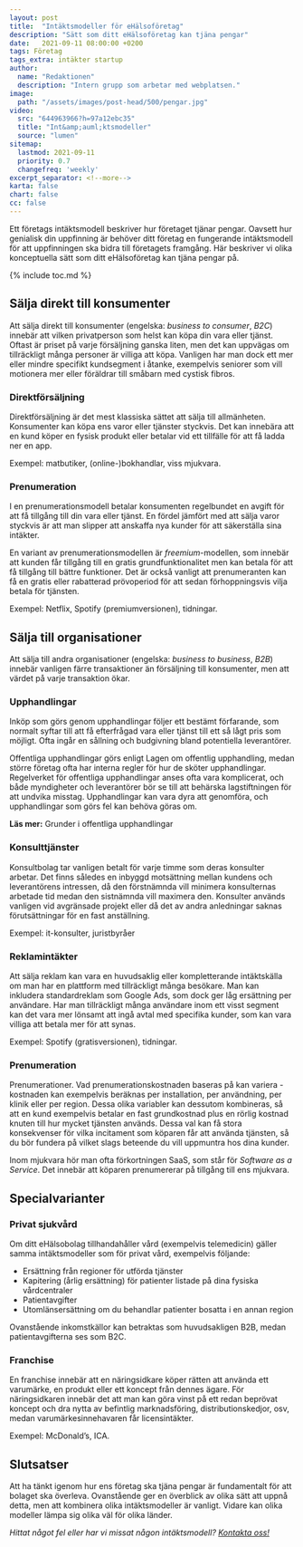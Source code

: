 ```yaml
---
layout: post
title:  "Intäktsmodeller för eHälsoföretag"
description: "Sätt som ditt eHälsoföretag kan tjäna pengar"
date:   2021-09-11 08:00:00 +0200
tags: Företag
tags_extra: intäkter startup
author:
  name: "Redaktionen"
  description: "Intern grupp som arbetar med webplatsen."
image:
  path: "/assets/images/post-head/500/pengar.jpg"
video:
  src: "644963966?h=97a12ebc35"
  title: "Int&amp;auml;ktsmodeller"
  source: "lumen"
sitemap:
  lastmod: 2021-09-11
  priority: 0.7
  changefreq: 'weekly'
excerpt_separator: <!--more-->
karta: false
chart: false
cc: false
---
```


Ett företags intäktsmodell beskriver hur företaget tjänar pengar. Oavsett hur genialisk din uppfinning är behöver ditt företag en fungerande intäktsmodell för att uppfinningen ska bidra till företagets framgång. Här beskriver vi olika konceptuella sätt som ditt eHälsoföretag kan tjäna pengar på.

<!--more-->

{% include toc.md %}

## Sälja direkt till konsumenter
Att sälja direkt till konsumenter (engelska: _business to consumer_, _B2C_) innebär att vilken privatperson som helst kan köpa din vara eller tjänst. Oftast är priset på varje försäljning ganska liten, men det kan uppvägas om tillräckligt många personer är villiga att köpa. Vanligen har man dock ett mer eller mindre specifikt kundsegment i åtanke, exempelvis seniorer som vill motionera mer eller föräldrar till småbarn med cystisk fibros.
### Direktförsäljning
Direktförsäljning är det mest klassiska sättet att sälja till allmänheten. Konsumenter kan köpa ens varor eller tjänster styckvis. Det kan innebära att en kund köper en fysisk produkt eller betalar vid ett tillfälle för att få ladda ner en app.

Exempel: matbutiker, (online-)bokhandlar, viss mjukvara.
### Prenumeration
I en prenumerationsmodell betalar konsumenten regelbundet en avgift för att få tillgång till din vara eller tjänst. En fördel jämfört med att sälja varor styckvis är att man slipper att anskaffa nya kunder för att säkerställa sina intäkter.

En variant av prenumerationsmodellen är _freemium_-modellen, som innebär att kunden får tillgång till en gratis grundfunktionalitet men kan betala för att få tillgång till bättre funktioner. Det är också vanligt att prenumeranten kan få en gratis eller rabatterad prövoperiod för att sedan förhoppningsvis vilja betala för tjänsten.

Exempel: Netflix, Spotify (premiumversionen), tidningar.
## Sälja till organisationer
Att sälja till andra organisationer (engelska: _business to business_, _B2B_) innebär vanligen färre transaktioner än försäljning till konsumenter, men att värdet på varje transaktion ökar.
### Upphandlingar
Inköp som görs genom upphandlingar följer ett bestämt förfarande, som normalt syftar till att få efterfrågad vara eller tjänst till ett så lågt pris som möjligt. Ofta ingår en sållning och budgivning bland potentiella leverantörer.

Offentliga upphandlingar görs enligt Lagen om offentlig upphandling, medan större företag ofta har interna regler för hur de sköter upphandlingar. Regelverket för offentliga upphandlingar anses ofta vara komplicerat, och både myndigheter och leverantörer bör se till att behärska lagstiftningen för att undvika misstag. Upphandlingar kan vara dyra att genomföra, och upphandlingar som görs fel kan behöva göras om.

**Läs mer:** Grunder i offentliga upphandlingar
### Konsulttjänster
Konsultbolag tar vanligen betalt för varje timme som deras konsulter arbetar. Det finns således en inbyggd motsättning mellan kundens och leverantörens intressen, då den förstnämnda vill minimera konsulternas arbetade tid medan den sistnämnda vill maximera den. Konsulter används vanligen vid avgränsade projekt eller då det av andra anledningar saknas förutsättningar för en fast anställning.

Exempel: it-konsulter, juristbyråer
### Reklamintäkter
Att sälja reklam kan vara en huvudsaklig eller kompletterande intäktskälla om man har en plattform med tillräckligt många besökare. Man kan inkludera standardreklam som Google Ads, som dock ger låg ersättning per användare. Har man tillräckligt många användare inom ett visst segment kan det vara mer lönsamt att ingå avtal med specifika kunder, som kan vara villiga att betala mer för att synas.

Exempel: Spotify (gratisversionen), tidningar.
### Prenumeration
Prenumerationer. Vad prenumerationskostnaden baseras på kan variera - kostnaden kan exempelvis beräknas per installation, per användning, per klinik eller per region. Dessa olika variabler kan dessutom kombineras, så att en kund exempelvis betalar en fast grundkostnad plus en rörlig kostnad knuten till hur mycket tjänsten används. Dessa val kan få stora konsekvenser för vilka incitament som köparen får att använda tjänsten, så du bör fundera på vilket slags beteende du vill uppmuntra hos dina kunder.

Inom mjukvara hör man ofta förkortningen SaaS, som står för _Software as a Service_. Det innebär att köparen prenumererar på tillgång till ens mjukvara.

## Specialvarianter
### Privat sjukvård
Om ditt eHälsobolag tillhandahåller vård (exempelvis telemedicin) gäller samma intäktsmodeller som för privat vård, exempelvis följande:

* Ersättning från regioner för utförda tjänster
* Kapitering (årlig ersättning) för patienter listade på dina fysiska vårdcentraler
* Patientavgifter
* Utomlänsersättning om du behandlar patienter bosatta i en annan region

Ovanstående inkomstkällor kan betraktas som huvudsakligen B2B, medan patientavgifterna ses som B2C.
### Franchise
En franchise innebär att en näringsidkare köper rätten att använda ett varumärke, en produkt eller ett koncept från dennes ägare. För näringsidkaren innebär det att man kan göra vinst på ett redan beprövat koncept och dra nytta av befintlig marknadsföring, distributionskedjor, osv, medan varumärkesinnehavaren får licensintäkter.

Exempel: McDonald’s, ICA.
## Slutsatser
Att ha tänkt igenom hur ens företag ska tjäna pengar är fundamentalt för att bolaget ska överleva. Ovanstående ger en överblick av olika sätt att uppnå detta, men att kombinera olika intäktsmodeller är vanligt. Vidare kan olika modeller lämpa sig olika väl för olika länder.


_Hittat något fel eller har vi missat någon intäktsmodell? [Kontakta oss!](/index.html#form-message)_
